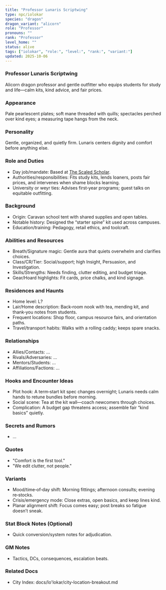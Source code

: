 ```yaml
---
title: "Professor Lunaris Scriptwing"
type: npc/iolokar
species: "dragon"
dragon_variant: "alicorn"
role: "Professor"
pronouns: ""
rank: "Professor"
level_home: ""
status: alive
tags: ["iolokar", "role:", "level:", "rank:", "variant:"]
updated: 2025-10-06
---
```

### Professor Lunaris Scriptwing

Alicorn dragon professor and gentle outfitter who equips students for study and life—calm kits, kind advice, and fair prices.

### Appearance

Pale pearlescent plates; soft mane threaded with quills; spectacles perched over kind eyes; a measuring tape hangs from the neck.

### Personality

Gentle, organized, and quietly firm. Lunaris centers dignity and comfort before anything else.

### Role and Duties

- Day job/mandate: Based at [The Scaled Scholar](docs/Io'lokar/Locations/the-scaled-scholar.md).
 - Authorities/responsibilities: Fits study kits, lends loaners, posts fair prices, and intervenes when shame blocks learning.
 - University or weyr ties: Advises first‑year programs; guest talks on equitable outfitting.

### Background

 - Origin: Caravan school tent with shared supplies and open tables.
 - Notable history: Designed the “starter spine” kit used across campuses.
 - Education/training: Pedagogy, retail ethics, and toolcraft.

### Abilities and Resources

 - Breath/Signature magic: Gentle aura that quiets overwhelm and clarifies choices.
 - Class/CR/Tier: Social/support; high Insight, Persuasion, and Investigation.
 - Skills/Strengths: Needs finding, clutter editing, and budget triage.
 - Gear/Hoard highlights: Fit cards, price chalks, and kind signage.

### Residences and Haunts

- Home level: L?
 - Lair/Home description: Back‑room nook with tea, mending kit, and thank‑you notes from students.
 - Frequent locations: Shop floor, campus resource fairs, and orientation paths.
 - Travel/transport habits: Walks with a rolling caddy; keeps spare snacks.

### Relationships

- Allies/Contacts: ...
- Rivals/Adversaries: ...
- Mentors/Students: ...
- Affiliations/Factions: ...

### Hooks and Encounter Ideas

 - Plot hook: A term‑start kit spec changes overnight; Lunaris needs calm hands to retune bundles before morning.
 - Social scene: Tea at the kit wall—coach newcomers through choices.
 - Complication: A budget gap threatens access; assemble fair “kind basics” quietly.

### Secrets and Rumors

- ...

### Quotes

 - "Comfort is the first tool."
 - "We edit clutter, not people."

### Variants

 - Mood/time‑of‑day shift: Morning fittings; afternoon consults; evening re‑stocks.
 - Crisis/emergency mode: Close extras, open basics, and keep lines kind.
 - Planar alignment shift: Focus comes easy; post breaks so fatigue doesn’t sneak.

### Stat Block Notes (Optional)

- Quick conversion/system notes for adjudication.

### GM Notes

- Tactics, DCs, consequences, escalation beats.

### Related Docs

- City Index: docs/Io'lokar/city-location-breakout.md

